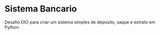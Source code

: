 # Sistema Bancario
Desafio DIO para criar um sistema simples de deposito, saque e extrato em Python.
